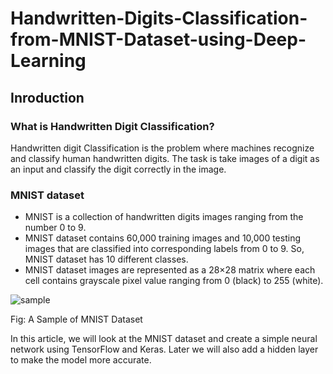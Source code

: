 # Handwritten-Digits-Classification-from-MNIST-Dataset-using-Deep-Learning

## Inroduction

### What is Handwritten Digit Classification?
Handwritten digit Classification is the problem where machines recognize and classify human handwritten digits. The task is take images of a digit as an input and classify the digit correctly in the image.

### MNIST dataset
* MNIST is a collection of handwritten digits images ranging from the number 0 to 9. 
* MNIST dataset contains 60,000 training images and 10,000 testing images that are classified into corresponding labels from 0 to 9. So, MNIST dataset has 10 different classes.
* MNIST dataset images are represented as a 28×28 matrix where each cell contains grayscale pixel value ranging from 0 (black) to 255 (white).

![sample](https://github.com/afrin110203/Handwritten-Digits-Classification-from-MNIST-Dataset-using-Deep-Learning/assets/7861918/da98c0a3-318b-4db2-a154-c25007c4f0fd)  

Fig: A Sample of MNIST Dataset

In this article, we will look at the MNIST dataset and create a simple neural network using TensorFlow and Keras. Later we will also add a hidden layer to make the model more accurate.
